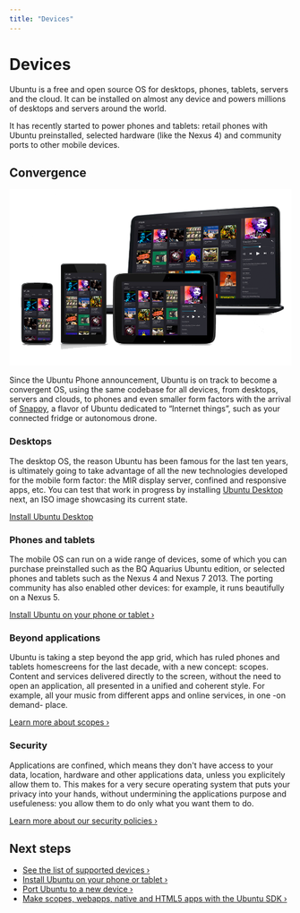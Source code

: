 ```yaml
---
title: "Devices"
---
```


# Devices

Ubuntu is a free and open source OS for desktops, phones, tablets, servers and
the cloud. It can be installed on almost any device and powers millions of
desktops and servers around the world.

It has recently started to power phones and tablets: retail phones with Ubuntu
preinstalled, selected hardware (like the Nexus 4) and community ports to
other mobile devices.

## Convergence

![](../../media/devices-converged-devices.png)

Since the Ubuntu Phone announcement, Ubuntu is on track to become a convergent
OS, using the same codebase for all devices, from desktops, servers and
clouds, to phones and even smaller form factors with the arrival of
[Snappy](), a flavor of Ubuntu dedicated to “Internet things”, such as your
connected fridge or autonomous drone.

### Desktops

The desktop OS, the reason Ubuntu has been famous for the last ten years, is
ultimately going to take advantage of all the new technologies developed for
the mobile form factor: the MIR display server, confined and responsive apps,
etc. You can test that work in progress by installing [Ubuntu Desktop](http://cdimage.ubuntu.com/daily-live/current/) next, an
ISO image showcasing its current state.

[Install Ubuntu Desktop](https://www.ubuntu.com/download/desktop)

### Phones and tablets

The mobile OS can run on a wide range of devices, some of which you can
purchase preinstalled such as the BQ Aquarius Ubuntu edition, or selected
phones and tablets such as the Nexus 4 and Nexus 7 2013. The porting community
has also enabled other devices: for example, it runs beautifully on a Nexus 5.

[Install Ubuntu on your phone or tablet&nbsp;&rsaquo;](installing-ubuntu-for-devices.md)

### Beyond applications

Ubuntu is taking a step beyond the app grid, which has ruled phones and
tablets homescreens for the last decade, with a new concept: scopes. Content
and services delivered directly to the screen, without the need to open an
application, all presented in a unified and coherent style. For example, all
your music from different apps and online services, in one -on demand- place.

[Learn more about scopes&nbsp;&rsaquo;](../scopes/index.md)

### Security

Applications are confined, which means they don't have access to your data,
location, hardware and other applications data, unless you explicitely allow
them to. This makes for a very secure operating system that puts your privacy
into your hands, without undermining the applications purpose and usefuleness:
you allow them to do only what you want them to do.

[Learn more about our security policies&nbsp;&rsaquo;](https://developer.ubuntu.com/en/publish/security-policy-groups/)

## Next steps

  * [See the list of supported devices&nbsp;&rsaquo;](devices.md)
  * [Install Ubuntu on your phone or tablet&nbsp;&rsaquo;](installing-ubuntu-for-devices.md)
  * [Port Ubuntu to a new device&nbsp;&rsaquo;](porting-new-device.md)
  * [Make scopes, webapps, native and HTML5 apps with the Ubuntu SDK&nbsp;&rsaquo;](../platform/sdk/index.md)
